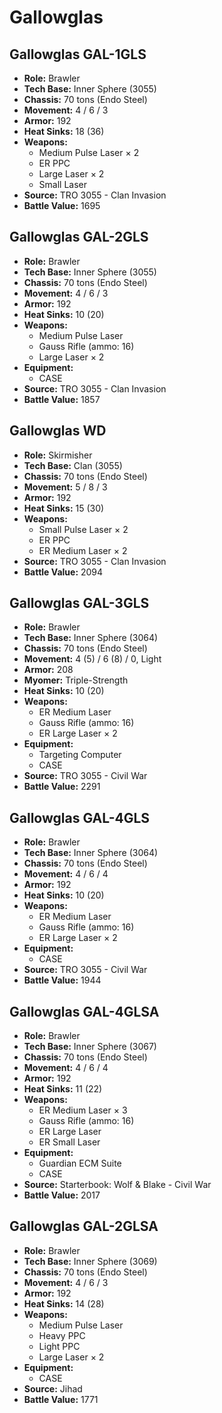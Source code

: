 # Gallowglas
## Gallowglas GAL-1GLS
- **Role:** Brawler
- **Tech Base:** Inner Sphere (3055)
- **Chassis:** 70 tons (Endo Steel)
- **Movement:** 4 / 6 / 3
- **Armor:** 192
- **Heat Sinks:** 18 (36)
- **Weapons:**
  - Medium Pulse Laser × 2
  - ER PPC
  - Large Laser × 2
  - Small Laser
- **Source:** TRO 3055 - Clan Invasion
- **Battle Value:** 1695

## Gallowglas GAL-2GLS
- **Role:** Brawler
- **Tech Base:** Inner Sphere (3055)
- **Chassis:** 70 tons (Endo Steel)
- **Movement:** 4 / 6 / 3
- **Armor:** 192
- **Heat Sinks:** 10 (20)
- **Weapons:**
  - Medium Pulse Laser
  - Gauss Rifle (ammo: 16)
  - Large Laser × 2
- **Equipment:**
  - CASE
- **Source:** TRO 3055 - Clan Invasion
- **Battle Value:** 1857

## Gallowglas WD
- **Role:** Skirmisher
- **Tech Base:** Clan (3055)
- **Chassis:** 70 tons (Endo Steel)
- **Movement:** 5 / 8 / 3
- **Armor:** 192
- **Heat Sinks:** 15 (30)
- **Weapons:**
  - Small Pulse Laser × 2
  - ER PPC
  - ER Medium Laser × 2
- **Source:** TRO 3055 - Clan Invasion
- **Battle Value:** 2094

## Gallowglas GAL-3GLS
- **Role:** Brawler
- **Tech Base:** Inner Sphere (3064)
- **Chassis:** 70 tons (Endo Steel)
- **Movement:** 4 (5) / 6 (8) / 0, Light
- **Armor:** 208
- **Myomer:** Triple-Strength
- **Heat Sinks:** 10 (20)
- **Weapons:**
  - ER Medium Laser
  - Gauss Rifle (ammo: 16)
  - ER Large Laser × 2
- **Equipment:**
  - Targeting Computer
  - CASE
- **Source:** TRO 3055 - Civil War
- **Battle Value:** 2291

## Gallowglas GAL-4GLS
- **Role:** Brawler
- **Tech Base:** Inner Sphere (3064)
- **Chassis:** 70 tons (Endo Steel)
- **Movement:** 4 / 6 / 4
- **Armor:** 192
- **Heat Sinks:** 10 (20)
- **Weapons:**
  - ER Medium Laser
  - Gauss Rifle (ammo: 16)
  - ER Large Laser × 2
- **Equipment:**
  - CASE
- **Source:** TRO 3055 - Civil War
- **Battle Value:** 1944

## Gallowglas GAL-4GLSA
- **Role:** Brawler
- **Tech Base:** Inner Sphere (3067)
- **Chassis:** 70 tons (Endo Steel)
- **Movement:** 4 / 6 / 4
- **Armor:** 192
- **Heat Sinks:** 11 (22)
- **Weapons:**
  - ER Medium Laser × 3
  - Gauss Rifle (ammo: 16)
  - ER Large Laser
  - ER Small Laser
- **Equipment:**
  - Guardian ECM Suite
  - CASE
- **Source:** Starterbook: Wolf & Blake - Civil War
- **Battle Value:** 2017

## Gallowglas GAL-2GLSA
- **Role:** Brawler
- **Tech Base:** Inner Sphere (3069)
- **Chassis:** 70 tons (Endo Steel)
- **Movement:** 4 / 6 / 3
- **Armor:** 192
- **Heat Sinks:** 14 (28)
- **Weapons:**
  - Medium Pulse Laser
  - Heavy PPC
  - Light PPC
  - Large Laser × 2
- **Equipment:**
  - CASE
- **Source:** Jihad
- **Battle Value:** 1771

